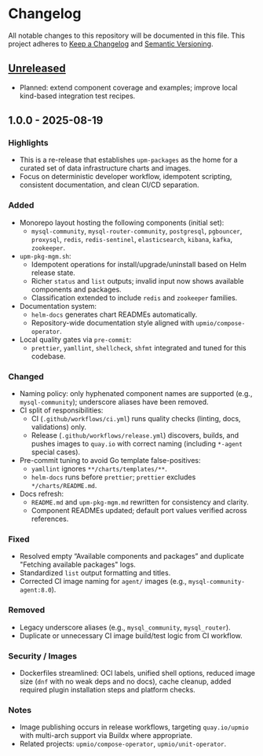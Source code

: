 # Changelog

All notable changes to this repository will be documented in this file.
This project adheres to [Keep a Changelog](https://keepachangelog.com/en/1.1.0/) and [Semantic Versioning](https://semver.org/spec/v2.0.0.html).

## [Unreleased]

- Planned: extend component coverage and examples; improve local kind-based integration test recipes.

## 1.0.0 - 2025-08-19

### Highlights

- This is a re-release that establishes `upm-packages` as the home for a curated set of data infrastructure charts and images.
- Focus on deterministic developer workflow, idempotent scripting, consistent documentation, and clean CI/CD separation.

### Added

- Monorepo layout hosting the following components (initial set):
  - `mysql-community`, `mysql-router-community`, `postgresql`, `pgbouncer`, `proxysql`, `redis`, `redis-sentinel`, `elasticsearch`, `kibana`, `kafka`, `zookeeper`.
- `upm-pkg-mgm.sh`:
  - Idempotent operations for install/upgrade/uninstall based on Helm release state.
  - Richer `status` and `list` outputs; invalid input now shows available components and packages.
  - Classification extended to include `redis` and `zookeeper` families.
- Documentation system:
  - `helm-docs` generates chart READMEs automatically.
  - Repository-wide documentation style aligned with `upmio/compose-operator`.
- Local quality gates via `pre-commit`:
  - `prettier`, `yamllint`, `shellcheck`, `shfmt` integrated and tuned for this codebase.

### Changed

- Naming policy: only hyphenated component names are supported (e.g., `mysql-community`); underscore aliases have been removed.
- CI split of responsibilities:
  - CI (`.github/workflows/ci.yml`) runs quality checks (linting, docs, validations) only.
  - Release (`.github/workflows/release.yml`) discovers, builds, and pushes images to `quay.io` with correct naming (including `*-agent` special cases).
- Pre-commit tuning to avoid Go template false-positives:
  - `yamllint` ignores `**/charts/templates/**`.
  - `helm-docs` runs before `prettier`; `prettier` excludes `*/charts/README.md`.
- Docs refresh:
  - `README.md` and `upm-pkg-mgm.md` rewritten for consistency and clarity.
  - Component READMEs updated; default port values verified across references.

### Fixed

- Resolved empty “Available components and packages” and duplicate "Fetching available packages" logs.
- Standardized `list` output formatting and titles.
- Corrected CI image naming for `agent/` images (e.g., `mysql-community-agent:8.0`).

### Removed

- Legacy underscore aliases (e.g., `mysql_community`, `mysql_router`).
- Duplicate or unnecessary CI image build/test logic from CI workflow.

### Security / Images

- Dockerfiles streamlined: OCI labels, unified shell options, reduced image size (`dnf` with no weak deps and no docs), cache cleanup, added required plugin installation steps and platform checks.

### Notes

- Image publishing occurs in release workflows, targeting `quay.io/upmio` with multi-arch support via Buildx where appropriate.
- Related projects: `upmio/compose-operator`, `upmio/unit-operator`.

[Unreleased]: https://github.com/upmio/upm-packages/compare/1.0.0...HEAD
